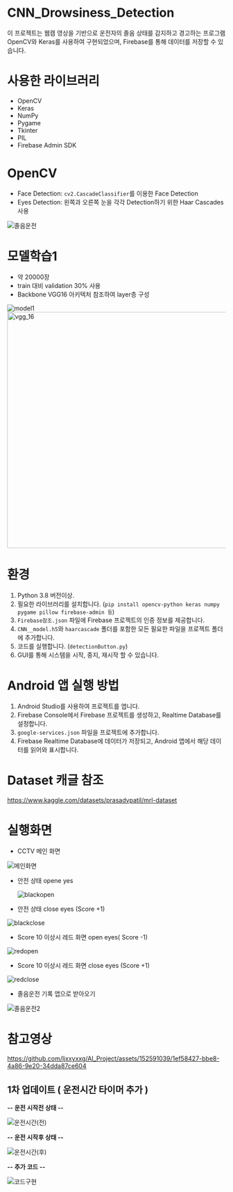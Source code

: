 # CNN_Drowsiness_Detection

이 프로젝트는 웹캠 영상을 기반으로 운전자의 졸음 상태를 감지하고 경고하는 프로그램
OpenCV와 Keras를 사용하여 구현되었으며, Firebase를 통해 데이터를 저장할 수 있습니다.

# 사용한 라이브러리

- OpenCV
- Keras
- NumPy
- Pygame
- Tkinter
- PIL
- Firebase Admin SDK

# OpenCV
- Face Detection: `cv2.CascadeClassifier`를 이용한 Face Detection
- Eyes Detection: 왼쪽과 오른쪽 눈을 각각 Detection하기 위한 Haar Cascades 사용
  
![졸음운전](https://github.com/JOJUNHYUNG0818/Drowsiness_Detection/assets/152590602/279216dc-5291-48bd-bf74-aa668d036537)

# 모델학습1
- 약 20000장
- train 대비 validation 30% 사용
- Backbone VGG16 아키텍처 참조하여 layer층 구성
  
![model1](https://github.com/ljxxyxxg/AI_Project/assets/152591039/5318acc7-cb67-4bd5-9cfb-4025e6d6963f)
<img width="543" alt="vgg_16" src="https://github.com/JOJUNHYUNG0818/Drowsiness_Detection/assets/152590602/e0307082-500b-4a9f-b200-d1ea10b8c4ee">

# 환경

1. Python 3.8 버전이상.
2. 필요한 라이브러리를 설치합니다. (`pip install opencv-python keras numpy pygame pillow firebase-admin 등`)
3. `Firebase참조.json` 파일에 Firebase 프로젝트의 인증 정보를 제공합니다.
4. `CNN__model.h5`와 `haarcascade` 폴더를 포함한 모든 필요한 파일을 프로젝트 폴더에 추가합니다.
5. 코드를 실행합니다. (`detectionButton.py`)
6. GUI를 통해 시스템을 시작, 중지, 재시작 할 수 있습니다.

# Android 앱 실행 방법

1. Android Studio를 사용하여 프로젝트를 엽니다.
2. Firebase Console에서 Firebase 프로젝트를 생성하고, Realtime Database를 설정합니다.
3. `google-services.json` 파일을 프로젝트에 추가합니다.
4. Firebase Realtime Database에 데이터가 저장되고, Android 앱에서 해당 데이터를 읽어와 표시합니다.

# Dataset 캐글 참조
https://www.kaggle.com/datasets/prasadvpatil/mrl-dataset

# 실행화면 
- CCTV 메인 화면
 
![메인화면](https://github.com/JOJUNHYUNG0818/Drowsiness_Detection/assets/152590602/b5285fa2-2244-4f1d-aca2-064b81cc5fec)

- 안전 상태 opene yes
 
  ![blackopen](https://github.com/JOJUNHYUNG0818/Drowsiness_Detection/assets/152590602/d679a42c-9cee-40dd-b3df-44fd7c9f6d00)
  
- 안전 상태 close eyes (Score +1)
  
![blackclose](https://github.com/JOJUNHYUNG0818/Drowsiness_Detection/assets/152590602/eaab1b42-0a4c-4875-ad47-b604573e1f7b)

- Score 10 이상시 레드 화면 open eyes( Score -1) 
 
![redopen](https://github.com/JOJUNHYUNG0818/Drowsiness_Detection/assets/152590602/dee0f54b-3ecb-4058-8a95-08fe7183c878)

- Score 10 이상시 레드 화면 close eyes (Score +1)

![redclose](https://github.com/JOJUNHYUNG0818/Drowsiness_Detection/assets/152590602/520745f9-3e27-4435-a5a0-05b409629647)

- 졸음운전 기록 앱으로 받아오기
  
![졸음운전2](https://github.com/JOJUNHYUNG0818/Drowsiness_Detection/assets/152590602/30ff11c1-42d2-4651-a610-caf4bfc244ff)

# 참고영상
https://github.com/ljxxyxxg/AI_Project/assets/152591039/1ef58427-bbe8-4a86-9e20-34dda87ce604


## 1차 업데이트 ( 운전시간 타이머 추가 )
**-- 운전 시작전 상태 --**

![운전시간(전)](https://github.com/JOJUNHYUNG0818/Drowsiness_Detection/assets/152590602/a4b910e9-5c1c-4166-90a0-2247dce6a1de)


**-- 운전 시작후 상태 --**

![운전시간(후)](https://github.com/JOJUNHYUNG0818/Drowsiness_Detection/assets/152590602/17d8e5f7-0710-4f6e-b672-dc04eef0d713)

**-- 추가 코드 --**

![코드구현](https://github.com/JOJUNHYUNG0818/Drowsiness_Detection/assets/152590602/c18db118-faeb-4c85-a330-c74f5adc0a05)




